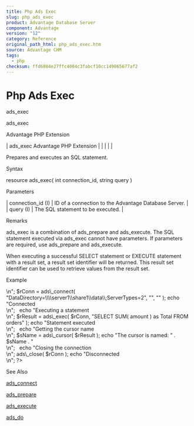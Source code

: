 ```yaml
---
title: Php Ads Exec
slug: php_ads_exec
product: Advantage Database Server
component: Advantage
version: "12"
category: Reference
original_path_html: php_ads_exec.htm
source: Advantage CHM
tags:
  - php
checksum: ffd6084e27ffc4004c3fabcf10cc149065677af2
---
```


# Php Ads Exec

ads\_exec

ads\_exec

Advantage PHP Extension

| ads\_exec  Advantage PHP Extension |  |  |  |  |

Prepares and executes an SQL statement.

Syntax

resource ads\_exec( int connection\_id, string query )

Parameters

| connection\_id (I) | ID of a connection to the Advantage Database Server. |
| query (I) | The SQL statement to be executed. |

Remarks

ads\_exec is a combination of ads\_prepare and ads\_execute. The SQL statement executed via ads\_exec cannot have parameters. If parameters are required, use ads\_prepare and ads\_execute.

When executing a successful SELECT statement or EXECUTE statement with a result set, a result set identifier will be returned. This result set identifier can be used to retrieve values from the result set.

Example

<?

echo "Connecting to Server<br>\n";

$rConn = ads\_connect( "DataDirectory=\\\\server1\\share1\\data\\;ServerTypes=2", "", "" );

echo "Connected<br>\n";

 

echo "Executing a statement<br>\n";

$rResult = ads\_exec( $rConn, "SELECT SUM( amount ) as Total FROM orders" );

echo "Statement executed<br>\n";

 

echo "Getting the cursor name<br>\n";

$sName = ads\_cursor( $rResult );

echo "The cursor is named: " . $sName . "<br>\n";

 

echo "Closing the connection<br>\n";

ads\_close( $rConn );

echo "Disconnected<br>\n";

?>

See Also

[ads\_connect](php_ads_connect.md)

[ads\_prepare](php_ads_prepare.md)

[ads\_execute](php_ads_execute.md)

[ads\_do](php_ads_do.md)
